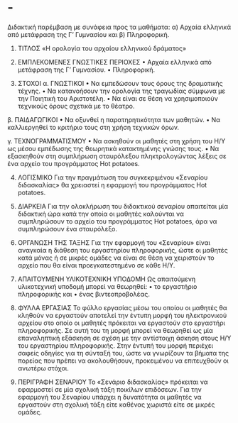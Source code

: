 # -
Διδακτική παρέμβαση με συνάφεια προς τα μαθήματα: α) Αρχαία ελληνικά από μετάφραση της Γ’  Γυμνασίου και β) Πληροφορική.
1.	ΤΙΤΛΟΣ
«Η ορολογία του αρχαίου ελληνικού δράματος»

2.	ΕΜΠΛΕΚΟΜΕΝΕΣ ΓΝΩΣΤΙΚΕΣ ΠΕΡΙΟΧΕΣ
•	Αρχαία ελληνικά από μετάφραση της Γ’  Γυμνασίου.
•	Πληροφορική.

3.	ΣΤΟΧΟΙ
α. ΓΝΩΣΤΙΚΟΙ
•	Να εμπεδώσουν τους όρους της δραματικής τέχνης.
•	Να κατανοήσουν την ορολογία της τραγωδίας σύμφωνα με την Ποιητική του Αριστοτέλη.
•	Να είναι σε θέση να χρησιμοποιούν τεχνικούς όρους σχετικά με το θέατρο.

β. ΠΑΙΔΑΓΩΓΙΚΟΙ
•	Να οξυνθεί η παρατηρητικότητα των μαθητών.
•	Να καλλιεργηθεί το κριτήριο τους στη χρήση τεχνικών όρων.

γ. ΤΕΧΝΟΓΡΑΜΜΑΤΙΣΜΟΥ
•	Να ασκηθούν οι μαθητές στη χρήση του Η/Υ ως μέσου εμπέδωσης της θεωρητικά κατακτημένης γνώσης τους. 
•	Να εξασκηθούν στη συμπλήρωση σταυρόλεξου πληκτρολογώντας λέξεις σε ένα αρχείο του προγράμματος Hot potatoes.

4.	ΛΟΓΙΣΜΙΚΟ
Για την πραγμάτωση του συγκεκριμένου «Σεναρίου διδασκαλίας» θα χρειαστεί η εφαρμογή του προγράμματος Hot potatoes. 
 
5.	ΔΙΑΡΚΕΙΑ
Για την ολοκλήρωση του διδακτικού σεναρίου απαιτείται μία διδακτική ώρα κατά την οποία οι μαθητές καλούνται να συμπληρώσουν το αρχείο του προγράμματος Hot potatoes, άρα να συμπληρώσουν ένα σταυρόλεξο.

6.	ΟΡΓΑΝΩΣΗ ΤΗΣ ΤΑΞΗΣ
Για την εφαρμογή του «Σεναρίου» είναι αναγκαία η διάθεση του εργαστηρίου πληροφορικής, ώστε οι μαθητές κατά μόνας ή σε μικρές ομάδες να είναι σε θέση να χειριστούν το αρχείο που θα είναι προεγκατεστημένο σε κάθε Η/Υ. 

7.	ΑΠΑΙΤΟΥΜΕΝΗ ΥΛΙΚΟΤΕΧΝΙΚΗ ΥΠΟΔΟΜΗ
Ως απαιτούμενη υλικοτεχνική υποδομή μπορεί να θεωρηθεί:
•	το εργαστήριο πληροφορικής και 
•	ένας βιντεοπροβολέας.

8.	ΦΥΛΛΑ ΕΡΓΑΣΙΑΣ
Το φύλλο εργασίας μέσω του οποίου οι μαθητές θα κληθούν να εργαστούν αποτελεί την έντυπη μορφή του ηλεκτρονικού αρχείου στο οποίο οι μαθητές πρόκειται να εργαστούν στο εργαστήρι πληροφορικής. Σε αυτή του τη μορφή μπορεί να θεωρηθεί ως μία επαναληπτική εξάσκηση σε σχέση με την αντίστοιχη άσκηση στους Η/Υ του εργαστηρίου πληροφορικής. Στην έντυπή του μορφή περιέχει σαφείς οδηγίες για τη σύνταξή του, ώστε να γνωρίζουν τα βήματα της πορείας που πρέπει να ακολουθήσουν, προκειμένου να επιτευχθούν οι ανωτέρω στόχοι.

9.	ΠΕΡΙΓΡΑΦΗ ΣΕΝΑΡΙΟΥ
Το «Σενάριο διδασκαλίας» πρόκειται να εφαρμοστεί σε μία σχολική τάξη ποικίλων επιδόσεων. Για την εφαρμογή του Σεναρίου υπάρχει η δυνατότητα οι μαθητές να εργαστούν στη σχολική τάξη είτε καθένας χωριστά είτε σε μικρές ομάδες. 
